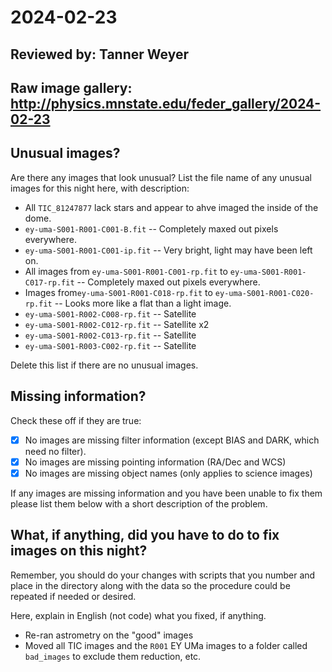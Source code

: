 # 2024-02-23

## Reviewed by:   Tanner Weyer

## Raw image gallery: http://physics.mnstate.edu/feder_gallery/2024-02-23

## Unusual images?

Are there any images that look unusual? List the file name of any unusual images for this night here, with description:

+ All `TIC_81247877` lack stars and appear to ahve imaged the inside of the dome.
+ `ey-uma-S001-R001-C001-B.fit` -- Completely maxed out pixels everywhere.
+ `ey-uma-S001-R001-C001-ip.fit` -- Very bright, light may have been left on.
+ All images from `ey-uma-S001-R001-C001-rp.fit` to `ey-uma-S001-R001-C017-rp.fit` -- Completely maxed out pixels everywhere.
+ Images from`ey-uma-S001-R001-C018-rp.fit` to `ey-uma-S001-R001-C020-rp.fit` -- Looks more like a flat than a light image.
+ `ey-uma-S001-R002-C008-rp.fit` -- Satellite
+ `ey-uma-S001-R002-C012-rp.fit` -- Satellite x2
+ `ey-uma-S001-R002-C013-rp.fit` -- Satellite
+ `ey-uma-S001-R003-C002-rp.fit` -- Satellite

Delete this list if there are no unusual images.

## Missing information?

Check these off if they are true:

- [x] No images are missing filter information (except BIAS and DARK, which need no filter).
- [x] No images are missing pointing information (RA/Dec and WCS)
- [x] No images are missing object names (only applies to science images)

If any images are missing information and you have been unable to fix them please list
them below with a short description of the problem.

## What, if anything, did you have to do to fix images on this night?

Remember, you should do your changes with scripts that you number and place in the
directory along with the data so the procedure could be repeated if needed or
desired.

Here, explain in English (not code) what you fixed, if anything.

+ Re-ran astrometry on the "good" images
+ Moved all TIC images and the `R001` EY UMa images to a folder called `bad_images` to exclude them reduction, etc.
